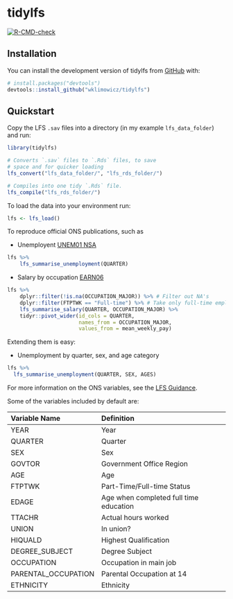 
<!-- README.md is generated from README.Rmd. Please edit that file -->

# tidylfs

<!-- badges: start -->

[![R-CMD-check](https://github.com/wklimowicz/tidylfs/workflows/R-CMD-check/badge.svg)](https://github.com/wklimowicz/tidylfs/actions)
<!-- badges: end -->

## Installation

You can install the development version of tidylfs from
[GitHub](https://github.com/) with:

``` r
# install.packages("devtools")
devtools::install_github("wklimowicz/tidylfs")
```

## Quickstart

Copy the LFS `.sav` files into a directory (in my example
`lfs_data_folder`) and run:

``` r
library(tidylfs)

# Converts `.sav` files to `.Rds` files, to save
# space and for quicker loading
lfs_convert("lfs_data_folder/", "lfs_rds_folder/")

# Compiles into one tidy `.Rds` file.
lfs_compile("lfs_rds_folder/")
```

To load the data into your environment run:

``` r
lfs <- lfs_load()
```

To reproduce official ONS publications, such as

  - Unemployent [UNEM01
    NSA](https://www.ons.gov.uk/employmentandlabourmarket/peoplenotinwork/unemployment/datasets/unemploymentbyageanddurationnotseasonallyadjustedunem01nsa)

<!-- end list -->

``` r
lfs %>%
    lfs_summarise_unemployment(QUARTER)
```

  - Salary by occupation
    [EARN06](https://www.ons.gov.uk/employmentandlabourmarket/peopleinwork/earningsandworkinghours/datasets/grossweeklyearningsbyoccupationearn06)

<!-- end list -->

``` r
lfs %>%
    dplyr::filter(!is.na(OCCUPATION_MAJOR)) %>% # Filter out NA's
    dplyr::filter(FTPTWK == "Full-time") %>% # Take only full-time employees
    lfs_summarise_salary(QUARTER, OCCUPATION_MAJOR) %>%
    tidyr::pivot_wider(id_cols = QUARTER,
                       names_from = OCCUPATION_MAJOR,
                       values_from = mean_weekly_pay)
```

Extending them is easy:

  - Unemployment by quarter, sex, and age category

<!-- end list -->

``` r
lfs %>%
  lfs_summarise_unemployment(QUARTER, SEX, AGES)
```

For more information on the ONS variables, see the [LFS
Guidance](https://www.ons.gov.uk/employmentandlabourmarket/peopleinwork/employmentandemployeetypes/methodologies/labourforcesurveyuserguidance).

Some of the variables included by default are:

| Variable Name        | Definition                             |
| :------------------- | :------------------------------------- |
| YEAR                 | Year                                   |
| QUARTER              | Quarter                                |
| SEX                  | Sex                                    |
| GOVTOR               | Government Office Region               |
| AGE                  | Age                                    |
| FTPTWK               | Part-Time/Full-time Status             |
| EDAGE                | Age when completed full time education |
| TTACHR               | Actual hours worked                    |
| UNION                | In union?                              |
| HIQUALD              | Highest Qualification                  |
| DEGREE\_SUBJECT      | Degree Subject                         |
| OCCUPATION           | Occupation in main job                 |
| PARENTAL\_OCCUPATION | Parental Occupation at 14              |
| ETHNICITY            | Ethnicity                              |

